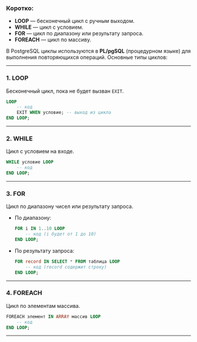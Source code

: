 
### Коротко:  
- **LOOP** — бесконечный цикл с ручным выходом.  
- **WHILE** — цикл с условием.  
- **FOR** — цикл по диапазону или результату запроса.  
- **FOREACH** — цикл по массиву.  


В PostgreSQL циклы используются в **PL/pgSQL** (процедурном языке) для выполнения повторяющихся операций. Основные типы циклов:

---

### 1. **LOOP**  
Бесконечный цикл, пока не будет вызван `EXIT`.  
```sql
LOOP
    -- код
    EXIT WHEN условие; -- выход из цикла
END LOOP;
```

---

### 2. **WHILE**  
Цикл с условием на входе.  
```sql
WHILE условие LOOP
    -- код
END LOOP;
```

---

### 3. **FOR**  
Цикл по диапазону чисел или результату запроса.  
- По диапазону:  
  ```sql
  FOR i IN 1..10 LOOP
      -- код (i будет от 1 до 10)
  END LOOP;
  ```

- По результату запроса:  
  ```sql
  FOR record IN SELECT * FROM таблица LOOP
      -- код (record содержит строку)
  END LOOP;
  ```

---

### 4. **FOREACH**  
Цикл по элементам массива.  
```sql
FOREACH элемент IN ARRAY массив LOOP
    -- код
END LOOP;
```

---
